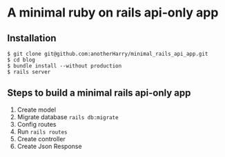 # A minimal ruby on rails api-only app

## Installation

````
$ git clone git@github.com:anotherHarry/minimal_rails_api_app.git
$ cd blog
$ bundle install --without production
$ rails server
````

## Steps to build a minimal rails api-only app
1. Create model
2. Migrate database `rails db:migrate`
3. Config routes
4. Run `rails routes`
5. Create controller
6. Create Json Response
